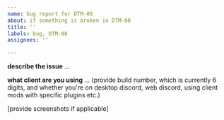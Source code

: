 ```yaml
---
name: bug report for DTM-08
about: if something is broken in DTM-08
title: ''
labels: bug, DTM-08
assignees: ''

---
```


**describe the issue**
...

**what client are you using**
... (provide build number, which is currently 6 digits, and whether you're on desktop discord, web discord, using client mods with specific plugins etc.)

[provide screenshots if applicable]
